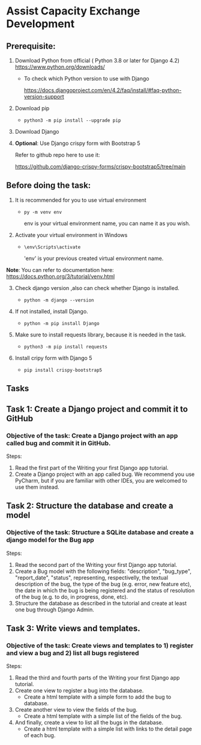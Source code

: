 # Assist Capacity Exchange Development


## Prerequisite:

1. Download Python from official ( Python 3.8 or later for Django 4.2)
https://www.python.org/downloads/

    - To check which Python version to use with Django 

      https://docs.djangoproject.com/en/4.2/faq/install/#faq-python-version-support
2. Download pip 
   - `python3 -m pip install --upgrade pip`

3. Download Django
4. **Optional**: Use Django crispy form with Bootstrap 5 
   
      Refer to github repo here to use it: 

    https://github.com/django-crispy-forms/crispy-bootstrap5/tree/main
## Before doing the task:
1. It is recommended for you to use virtual environment
    - `py -m venv env`

      env is your virtual environment name, you can name it as you wish.

2. Activate your virtual environment in Windows

    -  `\env\Scripts\activate`

        'env' is your previous created virtual environment name.

**Note**: You can refer to documentation here: https://docs.python.org/3/tutorial/venv.html

3. Check django version ,also can check whether Django is installed.  
    -  `python -m django --version`

4. If not installed, install Django.
    - `python -m pip install Django`

5. Make sure to install requests library, because it is needed in the task.
    - `python3 -m pip install requests`

6. Install cripy form with Django 5
    - `pip install crispy-bootstrap5`

## Tasks
## Task 1: Create a Django project and commit it to GitHub
### Objective of the task: Create a Django project with an app called bug and commit it in GitHub.
Steps:
1. Read the first part of the Writing your first Django app tutorial.
2. Create a Django project with an app called bug. We recommend you use PyCharm, but if you are familiar with other IDEs, you are welcomed to use them instead.

## Task 2: Structure the database and create a model
### Objective of the task: Structure a SQLite database and create a django model for the Bug app
Steps:
1. Read the second part of the Writing your first Django app tutorial.
2. Create a Bug model with the following fields: "description", "bug_type", "report_date", "status", representing, respectivelly, the textual description of the bug, the type of the bug (e.g. error, new feature etc), the date in which the bug is being registered and the status of resolution of the bug (e.g. to do, in progress, done, etc).
3. Structure the database as described in the tutorial and create at least one bug through Django Admin.

## Task 3: Write views and templates.
### Objective of the task: Create views and templates to 1) register and view a bug and 2) list all bugs registered
Steps:

1. Read the third and fourth parts of the Writing your first Django app tutorial.
2. Create one view to register a bug into the database.
   - Create a html template with a simple form to add the bug to database.
3. Create another view to view the fields of the bug.
   - Create a html template with a simple list of the fields of the bug.
4. And finally, create a view to list all the bugs in the database.
   - Create a html template with a simple list with links to the detail page of each bug.
